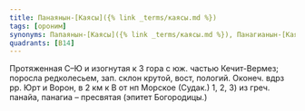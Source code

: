 ```yaml
---
title: Панаянын-[Каясы]({% link _terms/каясы.md %})
tags: [ороним]
synonyms: Папаянын-[Каясы]({% link _terms/каясы.md %}), Панагианын-[Каясы]({% link _terms/каясы.md %}), Панея
quadrants: [В14]
---
```


Протяженная С–Ю и изогнутая к З гора с юж. частью Кечит-Вермез; поросла
редколесьем, зап. склон крутой, вост, пологий. Оконеч. вдрз рр. Юрт и Ворон, в 2
км к В от нп Морское (Судак.) 1, 2, 3) из греч. панайа, панагиа – пресвятая
(эпитет Богородицы.)
